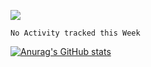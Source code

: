 ![](https://visitor-badge.laobi.icu/badge?page_id=journey-ad.readme)
<!--START_SECTION:waka-->
```text
No Activity tracked this Week
```
<!--END_SECTION:waka-->
[![Anurag's GitHub stats](https://github-readme-stats.vercel.app/api?username=Icyoung)](https://github.com/anuraghazra/github-readme-stats)
